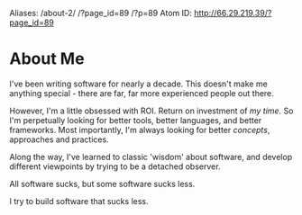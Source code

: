 Aliases: /about-2/ /?page_id=89 /?p=89
Atom ID: http://66.29.219.39/?page_id=89



# About Me

I've been writing software for nearly a decade. This doesn't make me anything special - there are far, far more experienced people out there.

However, I'm a little obsessed with ROI. Return on investment of *my time.* So I'm perpetually looking for better tools, better languages, and better frameworks.  Most importantly, I'm always looking for better *concepts*, approaches and practices.

Along the way, I've learned to classic 'wisdom' about software, and develop different viewpoints by trying to be a detached observer. 

All software sucks, but some software sucks less.

I try to build software that sucks less.
